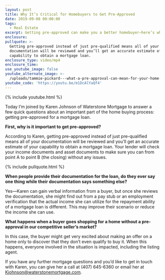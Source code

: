 ```yaml
---
layout: post
title: Why It’s Critical for Homebuyers to Get Pre-Approved
date: 2019-09-08 00:00:00
tags:
  - Real Estate
excerpt: Getting pre-approved can make you a better homebuyer—here’s why.
enclosure:
pullquote: >-
  Getting pre-approved instead of just pre-qualified means all of your
  documentation will be reviewed and you’ll get an accurate estimate of your
  capability to obtain a mortgage loan.
enclosure_type: video/mp4
enclosure_time:
use_youtube_image: false
youtube_alternate_image: >-
  /uploads/tammie-pickard---what-a-pre-approval-can-mean-for-your-home-purchase-youtube.jpg
youtube_code: 'https://youtu.be/m1DcAlYaQf4'
---
```


{% include youtube.html %}

Today I’m joined by Karen Johnson of Waterstone Mortgage to answer a few quick questions about an important part of the home buying process: getting pre-approved for a mortgage loan.&nbsp;

**First, why is it important to get pre-approved?**

According to Karen, getting pre-approved instead of just pre-qualified means all of your documentation will be reviewed and you’ll get an accurate estimate of your capability to obtain a mortgage loan. Your lender will check your income documents and asset documents to make sure you can from point A to point B (the closing) without any issues.

{% include pullquote.html %}

**When people provide their documentation for the loan, do they ever say one thing while their documentation says something else?**

Yes—Karen can gain verbal information from a buyer, but once she reviews the documentation, she might find out from a pay stub or an employment verification that the actual income she can utilize for the repayment ability of a mortgage loan is different. This may improve their scenario or reduce the income she can use.&nbsp;

**What happens when a buyer goes shopping for a home without a pre-approval in our competitive seller’s market?**

In this case, the buyer might get very excited about making an offer on a home only to discover that they don’t even qualify to buy it. When this happens, everyone involved in the situation is impacted, including the listing agent.&nbsp;

If you have any further mortgage questions and you’d like to get in touch with Karen, you can give her a call at (407) 645-6360 or email her at [Kjohnson@waterstonemortgage.com](mailto:Kjohnson@waterstonemortgage.com).